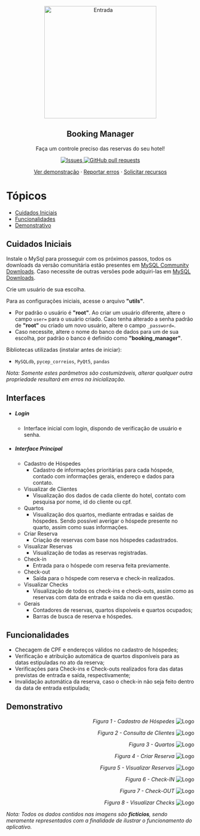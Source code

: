 <p align="center">
 <img width="300px" src="https://res.cloudinary.com/sigbel/image/upload/v1663174185/projects/booking_simulator/Entrada_.png" align="center" alt="Entrada" />
 <h2 align="center">Booking Manager</h2>
 <p align="center">Faça um controle preciso das reservas do seu hotel!</p>
</p>
  <p align="center">
    <a href="https://github.com/Sigbel/Booking_Manager/issues">
      <img alt="Issues" src="https://img.shields.io/github/issues/sigbel/Booking_Manager?color=0088ff" />
    </a>
    <a href="https://github.com/anuraghazra/github-readme-stats/pulls">
      <img alt="GitHub pull requests" src="https://img.shields.io/github/issues-pr/sigbel/Booking_Manager?color=0088ff" />
    </a>

  </p>
  <p align="center">
    <a href="#demonstração">Ver demonstração</a>
    ·
    <a href="https://github.com/sigbel/Booking_Manager/issues/new/choose">Reportar erros</a>
    ·
    <a href="https://github.com/sigbel/Booking_Manager/issues/new/choose">Solicitar recursos</a>
  </p>

# Tópicos

- [Cuidados Iniciais](#cuidados-iniciais)
- [Funcionalidades](#funcionalidades)
- [Demonstrativo](#demonstrativo)

## Cuidados Iniciais

Instale o MySql para prosseguir com os próximos passos, todos os downloads da versão comunitária estão presentes em [MySQL Community Downloads](https://dev.mysql.com/downloads/). Caso necessite de outras versões pode adquiri-las em [MySQL Downloads](https://www.mysql.com/downloads/).

Crie um usuário de sua escolha.

Para as configurações iniciais, acesse o arquivo **"utils"**.

- Por padrão o usuário é **"root"**. Ao criar um usuário diferente, altere o campo `user=` para o usuário criado. Caso tenha alterado a senha padrão de **"root"** ou criado um novo usuário, altere o campo `_password=`.
- Caso necessite, altere o nome do banco de dados para um de sua escolha, por padrão o banco é definido como **"booking_manager"**.

Bibliotecas utilizadas (instalar antes de iniciar):
- `MySQLdb`, `pycep_correios`, `PyQt5`, `pandas`

_Nota: Somente estes parâmetros são costumizáveis, alterar qualquer outra propriedade resultará em erros na inicialização._

## Interfaces
- ##### Login
  - Interface inicial com login, dispondo de verificação de usuário e senha.

- ##### Interface Principal
  - Cadastro de Hóspedes
    - Cadastro de informações prioritárias para cada hóspede, contado com informações gerais, endereço e dados para contato.
  - Visualizar de Clientes
    - Visualização dos dados de cada cliente do hotel, contato com pesquisa por nome, id do cliente ou cpf.
  - Quartos
    - Visualização dos quartos, mediante entradas e saídas de hóspedes. Sendo possível averigar o hóspede presente no quarto, assim como suas informações.
  - Criar Reserva
    - Criação de reservas com base nos hóspedes cadastrados.
  - Visualizar Reservas
    - Visualização de todas as reservas registradas.
  - Check-in 
    - Entrada para o hóspede com reserva feita previamente.
  - Check-out
    - Saída para o hóspede com reserva e check-in realizados.
  - Visualizar Checks
    - Visualização de todos os check-ins e check-outs, assim como as reservas com data de entrada e saída no dia em questão.
  - Gerais
    - Contadores de reservas, quartos dispoíveis e quartos ocupados;
    - Barras de busca de reserva e hóspedes.

## Funcionalidades

- Checagem de CPF e endereços válidos no cadastro de hóspedes;
- Verificação e atribuição automática de quartos disponíveis para as datas estipuladas no ato da reserva;
- Verificações para Check-ins e Check-outs realizados fora das datas previstas de entrada e saída, respectivamente;
- Invalidação automática da reserva, caso o check-in não seja feito dentro da data de entrada estipulada;

## Demonstrativo



<p align="right">
  <em> Figura 1 - Cadastro de Hóspedes </em>
  <img src="https://res.cloudinary.com/sigbel/image/upload/v1663195040/projects/booking_simulator/cadastro_h_i8ckvf.png" alt="Logo" title="Logo title">
</p>
<p align="right">
  <em> Figura 2 - Consulta de Clientes </em>
  <img src="https://res.cloudinary.com/sigbel/image/upload/v1663195041/projects/booking_simulator/consulta_clientes_ipvx7e.png" alt="Logo" title="Logo title">
</p>
<p align="right">
  <em> Figura 3 - Quartos </em>
  <img src="https://res.cloudinary.com/sigbel/image/upload/v1663195041/projects/booking_simulator/quartos_p956zo.png" alt="Logo" title="Logo title">
</p>
<p align="right">
  <em> Figura 4 - Criar Reserva </em>
  <img src="https://res.cloudinary.com/sigbel/image/upload/v1663195041/projects/booking_simulator/c_reserva_u7g5ir.png" alt="Logo" title="Logo title">
</p>
<p align="right">
  <em> Figura 5 - Visualizar Reservas </em>
  <img src="https://res.cloudinary.com/sigbel/image/upload/v1663195041/projects/booking_simulator/visu_reserva_htc2ub.png" alt="Logo" title="Logo title">
</p>
<p align="right">
  <em> Figura 6 - Check-IN </em>
  <img src="https://res.cloudinary.com/sigbel/image/upload/v1663195041/projects/booking_simulator/check_in_tpegqs.png" alt="Logo" title="Logo title">
</p>
<p align="right">
  <em> Figura 7 - Check-OUT </em>
  <img src="https://res.cloudinary.com/sigbel/image/upload/v1663195040/projects/booking_simulator/check_out_gxbnx3.png" alt="Logo" title="Logo title">
</p>
<p align="right">
  <em> Figura 8 - Visualizar Checks </em>
  <img src="https://res.cloudinary.com/sigbel/image/upload/v1663195041/projects/booking_simulator/visu_checks_v6ayly.png" alt="Logo" title="Logo title">
</p>

_Nota: Todos os dados contidos nas imagens são **fictícios**, sendo meramente representados com a finalidade de ilustrar o funcionamento do aplicativo._


